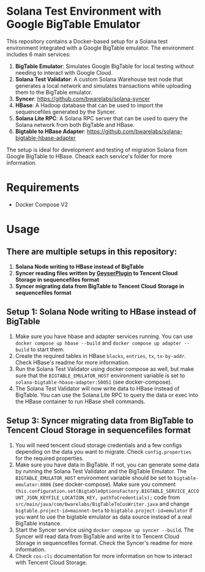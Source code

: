 # Solana Test Environment with Google BigTable Emulator

This repository contains a Docker-based setup for a Solana test environment integrated with a Google BigTable emulator. The environment includes 6 main services:

1. **BigTable Emulator**: Simulates Google BigTable for local testing without needing to interact with Google Cloud.
2. **Solana Test Validator**: A custom Solana Warehouse test node that generates a local network and simulates transactions while uploading them to the BigTable emulator.
3. **Syncer**: https://github.com/bwarelabs/solana-syncer
4. **HBase**: A Hadoop database that can be used to import the sequencefiles generated by the Syncer.
5. **Solana Lite RPC**: A Solana RPC server that can be used to query the Solana network from both BigTable and HBase.
6. **Bigtable to HBase Adapter**: https://github.com/bwarelabs/solana-bigtable-hbase-adapter

The setup is ideal for development and testing of migration Solana from Google BigTable to HBase. Cheack each service's folder for more information.

# Requirements
- Docker Compose V2

# Usage
## There are multiple setups in this repository:
1. **Solana Node writing to HBase instead of BigTable**
2. **Syncer reading files written by [GeyserPlugin](https://github.com/bwarelabs/solana-cos-plugin) to Tencent Cloud Storage in sequencefiles format**
3. **Syncer migrating data from BigTable to Tencent Cloud Storage in sequencefiles format**

## Setup 1: Solana Node writing to HBase instead of BigTable
1. Make sure you have hbase and adapter services running. You can use `docker compose up hbase --build` and `docker compose up adapter --build` to start them.
2. Create the required tables in HBase `blocks`, `entries`, `tx`, `tx-by-addr`. Check HBase's readme for more information.
3. Run the Solana Test Validator using docker compose as well, but make sure that the `BIGTABLE_EMULATOR_HOST` environment variable is set to `solana-bigtable-hbase-adapter:50051` (see docker-compose).
4. The Solana Test Validator will now write data to HBase instead of BigTable. You can use the Solana Lite RPC to query the data or exec into the HBase container to run HBase shell commands.

## Setup 3: Syncer migrating data from BigTable to Tencent Cloud Storage in sequencefiles format
1. You will need tencent cloud storage credentials and a few configs depending on the data you want to migrate. Check `config.properties` for the required properties.
2. Make sure you have data in BigTable. If not, you can generate some data by running the Solana Test Validator and the BigTable Emulator. The `BIGTABLE_EMULATOR_HOST` environment variable should be set to `bigtable-emulator:8086` (see docker-compose). Make sure you comment `this.configuration.set(BigtableOptionsFactory.BIGTABLE_SERVICE_ACCOUNT_JSON_KEYFILE_LOCATION_KEY, pathToCredentials);` code from `src/main/java/com/bwarelabs/BigTableToCosWriter.java` and change `bigtable.project-id=mainnet-beta` to `bigtable.project-id=emulator` if you want to use the bigtable emulator as data source instead of a real BigTable instance.
3. Start the Syncer service using `docker compose up syncer --build`. The Syncer will read data from BigTable and write it to Tencent Cloud Storage in sequencefiles format. Check the Syncer's readme for more information.
4. Check `cos-cli` documentation for more information on how to interact with Tencent Cloud Storage.
